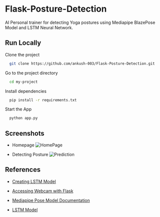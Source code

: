 # Flask-Posture-Detection

AI Personal trainer for detecting Yoga postures using Mediapipe BlazePose Model and LSTM Neural Network.


## Run Locally

Clone the project

```bash
  git clone https://github.com/ankush-003/Flask-Posture-Detection.git
```

Go to the project directory

```bash
  cd my-project
```

Install dependencies

```bash
  pip install -r requirements.txt
```

Start the App

```bash
  python app.py
```


## Screenshots

- Homepage
![HomePage](https://user-images.githubusercontent.com/94037471/218268317-c73a4254-4cff-4a98-8329-10e2c317d75f.png)

- Detecting Posture
![Prediction](https://user-images.githubusercontent.com/94037471/218268649-ca257307-a13f-46a2-8809-7289117c4db3.png)

## References

- [Creating LSTM Model](https://youtu.be/doDUihpj6ro)

- [Accessing Webcam with Flask](https://towardsdatascience.com/camera-app-with-flask-and-opencv-bd147f6c0eec)

- [Mediapipe Pose Model Documentation](https://google.github.io/mediapipe/solutions/pose.html)

- [LSTM Model](https://www.geeksforgeeks.org/deep-learning-introduction-to-long-short-term-memory/)



